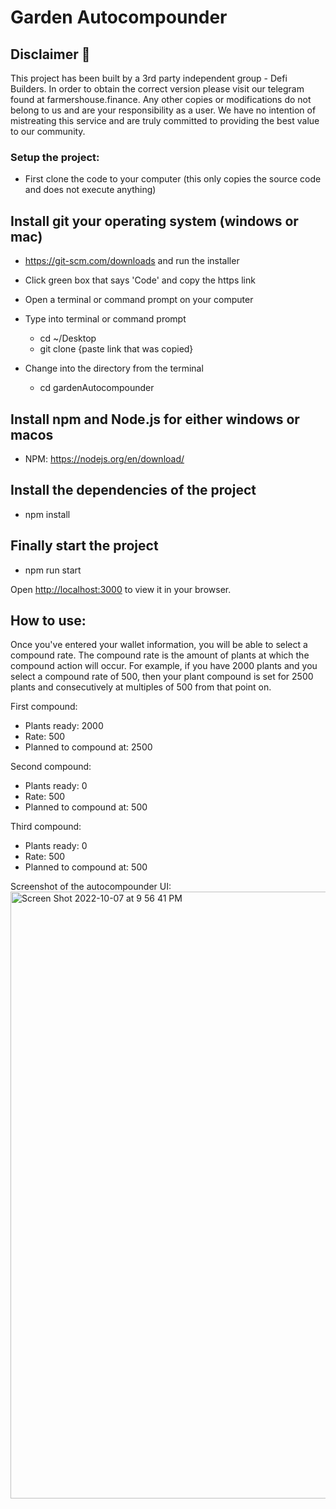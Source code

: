# Garden Autocompounder

## Disclaimer 🛑

This project has been built by a 3rd party independent group - Defi Builders. In order to obtain the correct version please visit our telegram found at farmershouse.finance. Any other copies or modifications do not belong to us and are your responsibility as a user.
We have no intention of mistreating this service and are truly committed to providing the best value to our community.

### Setup the project:

- First clone the code to your computer (this only copies the source code and does not execute anything)

## Install git your operating system (windows or mac) 
- https://git-scm.com/downloads and run the installer

- Click green box that says 'Code' and copy the https link 

- Open a terminal or command prompt on your computer 

- Type into terminal or command prompt 
    - cd ~/Desktop
    - git clone {paste link that was copied}

- Change into the directory from the terminal 
    - cd gardenAutocompounder

## Install npm and Node.js for either windows or macos

- NPM: https://nodejs.org/en/download/

## Install the dependencies of the project

 - npm install

## Finally start the project 

 - npm run start

Open [http://localhost:3000](http://localhost:3000) to view it in your browser.

## How to use:

Once you've entered your wallet information, you will be able to select a compound rate. The compound rate is the amount of plants at which the compound action will occur. For example, if you have 2000 plants and you select a compound rate of 500, then your plant compound is set for 2500 plants and consecutively at multiples of 500 from that point on. 

First compound:
- Plants ready: 2000
- Rate: 500
- Planned to compound at: 2500

Second compound:
- Plants ready: 0
- Rate: 500
- Planned to compound at: 500

Third compound:
- Plants ready: 0
- Rate: 500
- Planned to compound at: 500

Screenshot of the autocompounder UI:
<img width="971" alt="Screen Shot 2022-10-07 at 9 56 41 PM" src="https://user-images.githubusercontent.com/115324732/194682323-3d1a779b-25ec-4806-bbff-fb47d1c7481d.png">


